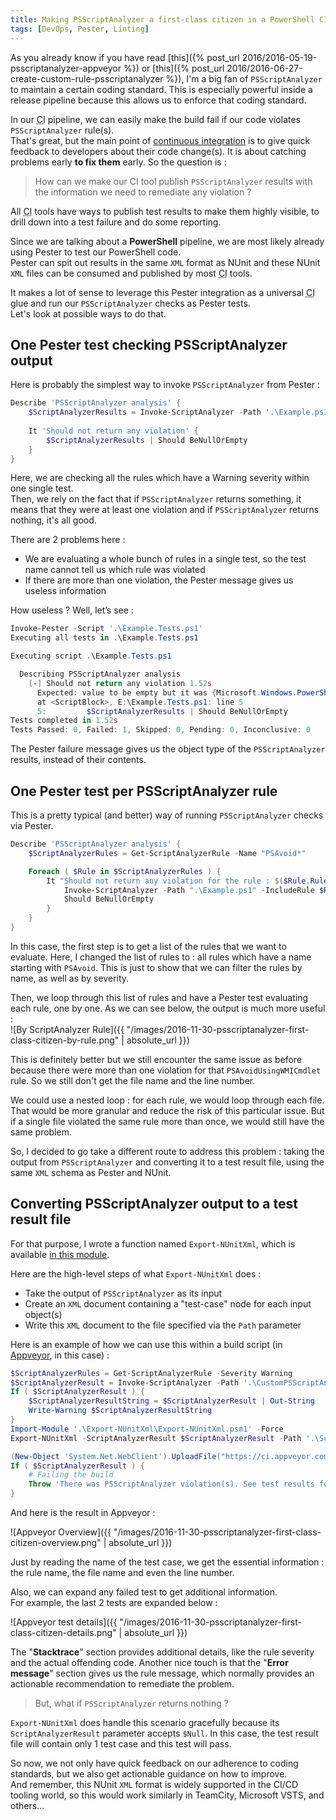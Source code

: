 ```yaml
---
title: Making PSScriptAnalyzer a first-class citizen in a PowerShell CI pipeline
tags: [DevOps, Pester, Linting]
---
```


As you already know if you have read [this]({% post_url 2016/2016-05-19-psscriptanalyzer-appveyor %}) or [this]({% post_url 2016/2016-06-27-create-custom-rule-psscriptanalyzer %}), I'm a big fan of `PSScriptAnalyzer` to maintain a certain coding standard. This is especially powerful inside a release pipeline because this allows us to enforce that coding standard.  

In our <abbr title="Continuous Integration">CI</abbr> pipeline, we can easily make the build fail if our code violates `PSScriptAnalyzer` rule(s).  
That's great, but the main point of [continuous integration](http://martinfowler.com/articles/continuousIntegration.html) is to give quick feedback to developers about their code change(s). It is about catching problems early **to fix them** early. So the question is :  

> How can we make our CI tool publish `PSScriptAnalyzer` results with the information we need to remediate any violation ?  

All <abbr title="Continuous Integration">CI</abbr> tools have ways to publish test results to make them highly visible, to drill down into a test failure and do some reporting.  

Since we are talking about a **PowerShell** pipeline, we are most likely already using Pester to test our PowerShell code.  
Pester can spit out results in the same `XML` format as NUnit and these NUnit `XML` files can be consumed and published by most <abbr title="Continuous Integration">CI</abbr> tools.  

It makes a lot of sense to leverage this Pester integration as a universal <abbr title="Continuous Integration">CI</abbr> glue and run our `PSScriptAnalyzer` checks as Pester tests.  
Let's look at possible ways to do that.

## One Pester test checking PSScriptAnalyzer output  

Here is probably the simplest way to invoke `PSScriptAnalyzer` from Pester :  

```powershell
Describe 'PSScriptAnalyzer analysis' {    
    $ScriptAnalyzerResults = Invoke-ScriptAnalyzer -Path '.\Example.ps1' -Severity Warning
    
    It 'Should not return any violation' {
        $ScriptAnalyzerResults | Should BeNullOrEmpty
    }
}  
```

Here, we are checking all the rules which have a Warning severity within one single test.  
Then, we rely on the fact that if `PSScriptAnalyzer` returns something, it means that they were at least one violation and if `PSScriptAnalyzer` returns nothing, it's all good.  

There are 2 problems here :  

  - We are evaluating a whole bunch of rules in a single test, so the test name cannot tell us which rule was violated  
  - If there are more than one violation, the Pester message gives us useless information  

How useless ? Well, let’s see :  

```powershell
Invoke-Pester -Script '.\Example.Tests.ps1'
Executing all tests in .\Example.Tests.ps1

Executing script .\Example.Tests.ps1

  Describing PSScriptAnalyzer analysis
    [-] Should not return any violation 1.52s
      Expected: value to be empty but it was {Microsoft.Windows.PowerShell.ScriptAnalyzer.Generic.DiagnosticRecord Microsoft.Windows.PowerShell.ScriptAnalyzer.Generic.DiagnosticRecord Microsoft.Windows.PowerShell.ScriptAnalyzer.Generic.DiagnosticRecord Microsoft.Windows.PowerShell.ScriptAnalyzer.Generic.DiagnosticRecord}
      at <ScriptBlock>, E:\Example.Tests.ps1: line 5
      5:         $ScriptAnalyzerResults | Should BeNullOrEmpty
Tests completed in 1.52s
Tests Passed: 0, Failed: 1, Skipped: 0, Pending: 0, Inconclusive: 0
```

The Pester failure message gives us the object type of the `PSScriptAnalyzer` results, instead of their contents.  

## One Pester test per PSScriptAnalyzer rule  

This is a pretty typical (and better) way of running `PSScriptAnalyzer` checks via Pester.

```powershell
Describe 'PSScriptAnalyzer analysis' {    
    $ScriptAnalyzerRules = Get-ScriptAnalyzerRule -Name "PSAvoid*"

    Foreach ( $Rule in $ScriptAnalyzerRules ) {
        It "Should not return any violation for the rule : $($Rule.RuleName)" {
            Invoke-ScriptAnalyzer -Path ".\Example.ps1" -IncludeRule $Rule.RuleName |
            Should BeNullOrEmpty
        }
    }
}
```

In this case, the first step is to get a list of the rules that we want to evaluate. Here, I changed the list of rules to : all rules which have a name starting with `PSAvoid`. This is just to show that we can filter the rules by name, as well as by severity.  

Then, we loop through this list of rules and have a Pester test evaluating each rule, one by one. As we can see below, the output is much more useful :  
![By ScriptAnalyzer Rule]({{ "/images/2016-11-30-psscriptanalyzer-first-class-citizen-by-rule.png" | absolute_url }})  

This is definitely better but we still encounter the same issue as before because there were more than one violation for that `PSAvoidUsingWMICmdlet` rule. So we still don't get the file name and the line number.  

We could use a nested loop : for each rule, we would loop through each file.  
That would be more granular and reduce the risk of this particular issue. But if a single file violated the same rule more than once, we would still have the same problem.  

So, I decided to go take a different route to address this problem : taking the output from `PSScriptAnalyzer` and converting it to a test result file, using the same `XML` schema as Pester and NUnit.

## Converting PSScriptAnalyzer output to a test result file  

For that purpose, I wrote a function named `Export-NUnitXml`, which is available [in this module](https://github.com/MathieuBuisson/PowerShell-DevOps/tree/master/Export-NUnitXml).  

Here are the high-level steps of what `Export-NUnitXml` does :  
  - Take the output of `PSScriptAnalyzer` as its input  
  - Create an `XML` document containing a "test-case" node for each input object(s)  
  - Write this `XML` document to the file specified via the `Path` parameter  

Here is an example of how we can use this within a build script (in [Appveyor](https://ci.appveyor.com), in this case) :  

```powershell
$ScriptAnalyzerRules = Get-ScriptAnalyzerRule -Severity Warning
$ScriptAnalyzerResult = Invoke-ScriptAnalyzer -Path '.\CustomPSScriptAnalyzerRules\Example.ps1' -IncludeRule $ScriptAnalyzerRules
If ( $ScriptAnalyzerResult ) {  
    $ScriptAnalyzerResultString = $ScriptAnalyzerResult | Out-String
    Write-Warning $ScriptAnalyzerResultString
}
Import-Module '.\Export-NUnitXml\Export-NUnitXml.psm1' -Force
Export-NUnitXml -ScriptAnalyzerResult $ScriptAnalyzerResult -Path '.\ScriptAnalyzerResult.xml'

(New-Object 'System.Net.WebClient').UploadFile("https://ci.appveyor.com/api/testresults/nunit/$($env:APPVEYOR_JOB_ID)", '.\ScriptAnalyzerResult.xml')
If ( $ScriptAnalyzerResult ) {        
    # Failing the build
    Throw 'There was PSScriptAnalyzer violation(s). See test results for more information.'
}   
```

And here is the result in Appveyor :  

![Appveyor Overview]({{ "/images/2016-11-30-psscriptanalyzer-first-class-citizen-overview.png" | absolute_url }})  

Just by reading the name of the test case, we get the essential information : the rule name, the file name and even the line number.  

Also, we can expand any failed test to get additional information.  
For example, the last 2 tests are expanded below :  

![Appveyor test details]({{ "/images/2016-11-30-psscriptanalyzer-first-class-citizen-details.png" | absolute_url }})  

The "**Stacktrace**" section provides additional details, like the rule severity and the actual offending code. Another nice touch is that the "**Error message**" section gives us the rule message, which normally provides an actionable recommendation to remediate the problem.  

> But, what if `PSScriptAnalyzer` returns nothing ?  

`Export-NUnitXml` does handle this scenario gracefully because its `ScriptAnalyzerResult` parameter accepts `$Null`. In this case, the test result file will contain only 1 test case and this test will pass.  

So now, we not only have quick feedback on our adherence to coding standards, but we also get actionable guidance on how to improve.  
And remember, this NUnit `XML` format is widely supported in the CI/CD tooling world, so this would work similarly in TeamCity, Microsoft VSTS, and others...
